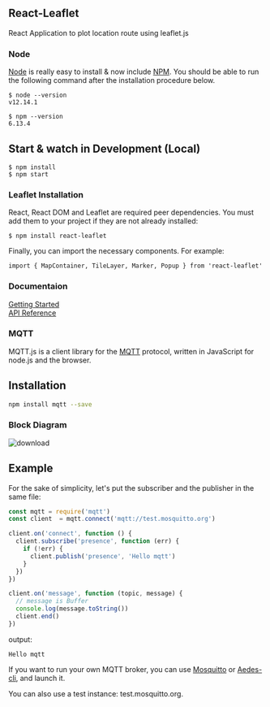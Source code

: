 ## React-Leaflet

 React Application to plot location route using leaflet.js

  ### Node

[Node](http://nodejs.org/) is really easy to install & now include [NPM](https://npmjs.org/).
You should be able to run the following command after the installation procedure
below.

    $ node --version
    v12.14.1

    $ npm --version
    6.13.4

## Start & watch in Development (Local)

    $ npm install
    $ npm start

 
 ### Leaflet Installation
 React, React DOM and Leaflet are required peer dependencies. You must add them to your project if they are not already installed:
 
    $ npm install react-leaflet
    
   Finally, you can import the necessary components. For example:
   
    import { MapContainer, TileLayer, Marker, Popup } from 'react-leaflet'
    
  
### Documentaion
 
   [Getting Started](https://react-leaflet.js.org/)  
   [API Reference](https://react-leaflet.js.org/docs/api-map/)
   
   
 ### MQTT
 MQTT.js is a client library for the [MQTT](http://mqtt.org/) protocol, written
in JavaScript for node.js and the browser.

## Installation

```sh
npm install mqtt --save
```


### Block Diagram

![download](https://user-images.githubusercontent.com/52348398/148891310-a7f11839-8ccb-4bd2-bad3-2ad360d024b0.jpg)

<a name="example"></a>
## Example

For the sake of simplicity, let's put the subscriber and the publisher in the same file:

```js
const mqtt = require('mqtt')
const client  = mqtt.connect('mqtt://test.mosquitto.org')

client.on('connect', function () {
  client.subscribe('presence', function (err) {
    if (!err) {
      client.publish('presence', 'Hello mqtt')
    }
  })
})

client.on('message', function (topic, message) {
  // message is Buffer
  console.log(message.toString())
  client.end()
})
```

output:
```
Hello mqtt
```

If you want to run your own MQTT broker, you can use
[Mosquitto](http://mosquitto.org) or
[Aedes-cli](https://github.com/moscajs/aedes-cli), and launch it.

You can also use a test instance: test.mosquitto.org.
